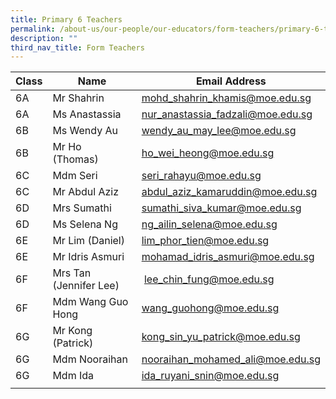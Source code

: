 ```yaml
---
title: Primary 6 Teachers
permalink: /about-us/our-people/our-educators/form-teachers/primary-6-teachers/
description: ""
third_nav_title: Form Teachers
---
```

| Class |  Name |  Email Address |
|---|---|---|
| 6A | Mr Shahrin | mohd_shahrin_khamis@moe.edu.sg |
| 6A | Ms Anastassia | nur_anastassia_fadzali@moe.edu.sg |
| 6B | Ms Wendy Au  | wendy_au_may_lee@moe.edu.sg |
| 6B | Mr Ho (Thomas)  | ho_wei_heong@moe.edu.sg  |
| 6C | Mdm Seri | seri_rahayu@moe.edu.sg |
| 6C | Mr Abdul Aziz | abdul_aziz_kamaruddin@moe.edu.sg |
| 6D | Mrs Sumathi  | sumathi_siva_kumar@moe.edu.sg |
| 6D | Ms Selena Ng | ng_ailin_selena@moe.edu.sg |
| 6E | Mr Lim (Daniel) | lim_phor_tien@moe.edu.sg |
| 6E | Mr Idris Asmuri | mohamad_idris_asmuri@moe.edu.sg |
| 6F | Mrs Tan (Jennifer Lee) |  lee_chin_fung@moe.edu.sg |
| 6F | Mdm Wang Guo Hong | wang_guohong@moe.edu.sg  |
| 6G | Mr Kong (Patrick) | kong_sin_yu_patrick@moe.edu.sg |
| 6G | Mdm Nooraihan  | nooraihan_mohamed_ali@moe.edu.sg |
| 6G | Mdm Ida  | ida_ruyani_snin@moe.edu.sg |
| | | |